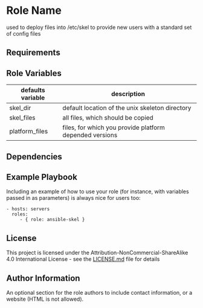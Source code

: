 Role Name
=========

used to deploy files into /etc/skel to provide new users with a standard set of config files

Requirements
------------


Role Variables
--------------

| defaults variable | description |
|-------------------|-------------|
| skel_dir       |default location of the unix skeleton directory|
| skel_files     |all files, which should be copied|
| platform_files |files, for which you provide platform depended versions|


Dependencies
------------


Example Playbook
----------------

Including an example of how to use your role (for instance, with variables passed in as parameters) is always nice for users too:

    - hosts: servers
      roles:
         - { role: ansible-skel }

License
-------

This project is licensed under the Attribution-NonCommercial-ShareAlike 4.0 International License - see the [LICENSE.md](LICENSE.md) file for details

Author Information
------------------

An optional section for the role authors to include contact information, or a website (HTML is not allowed).
